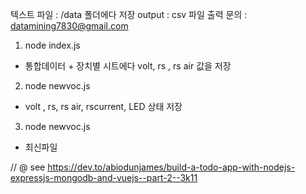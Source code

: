 텍스트 파일 : /data 폴더에다 저장
output : csv 파일 출력
문의 : datamining7830@gmail.com

1. node index.js
- 통합데이터 + 장치별 시트에다 volt, rs , rs air 값을 저장
2. node newvoc.js
- volt , rs, rs air, rscurrent, LED 상태 저장
3. node newvoc.js 
- 최신파일 

// @ see
https://dev.to/abiodunjames/build-a-todo-app-with-nodejs-expressjs-mongodb-and-vuejs--part-2--3k11